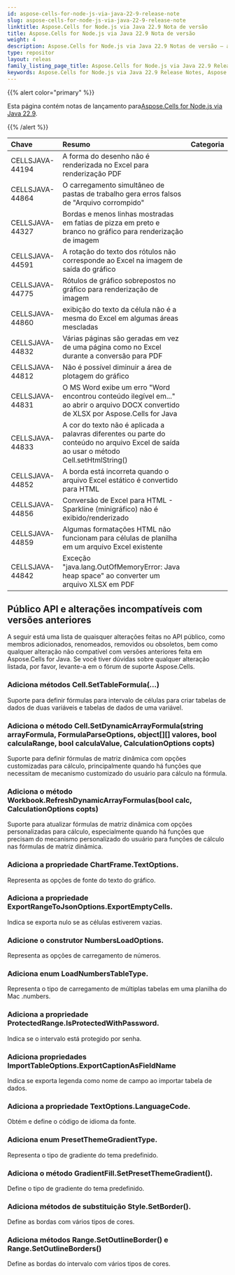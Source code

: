 ```yaml
---
id: aspose-cells-for-node-js-via-java-22-9-release-note
slug: aspose-cells-for-node-js-via-java-22-9-release-note
linktitle: Aspose.Cells for Node.js via Java 22.9 Nota de versão
title: Aspose.Cells for Node.js via Java 22.9 Nota de versão
weight: 4
description: Aspose.Cells for Node.js via Java 22.9 Notas de versão – as últimas melhorias, novos recursos e correções
type: repositor
layout: releas
family_listing_page_title: Aspose.Cells for Node.js via Java 22.9 Release Note
keywords: Aspose.Cells for Node.js via Java 22.9 Release Notes, Aspose.Cells for Node.js via Java 22.9 updates and fixe
---
```

{{% alert color="primary" %}}

 Esta página contém notas de lançamento para[Aspose.Cells for Node.js via Java 22.9](https://releases.aspose.com/cells/nodejs/new-releases/aspose.cells-for-node.js-via-java-22.9/).

{{% /alert %}}

|**Chave**|**Resumo**|**Categoria**|
| :- | :- | :- |
|CELLSJAVA-44194|A forma do desenho não é renderizada no Excel para renderização PDF|
|CELLSJAVA-44864|O carregamento simultâneo de pastas de trabalho gera erros falsos de "Arquivo corrompido"|
|CELLSJAVA-44327|Bordas e menos linhas mostradas em fatias de pizza em preto e branco no gráfico para renderização de imagem|
|CELLSJAVA-44591|A rotação do texto dos rótulos não corresponde ao Excel na imagem de saída do gráfico|
|CELLSJAVA-44775|Rótulos de gráfico sobrepostos no gráfico para renderização de imagem|
|CELLSJAVA-44860|exibição do texto da célula não é a mesma do Excel em algumas áreas mescladas|
|CELLSJAVA-44832|Várias páginas são geradas em vez de uma página como no Excel durante a conversão para PDF|
|CELLSJAVA-44812|Não é possível diminuir a área de plotagem do gráfico|
|CELLSJAVA-44831|O MS Word exibe um erro "Word encontrou conteúdo ilegível em..." ao abrir o arquivo DOCX convertido de XLSX por Aspose.Cells for Java|
|CELLSJAVA-44833|A cor do texto não é aplicada a palavras diferentes ou parte do conteúdo no arquivo Excel de saída ao usar o método Cell.setHtmlString()|
|CELLSJAVA-44852| A borda está incorreta quando o arquivo Excel estático é convertido para HTML|
|CELLSJAVA-44856| Conversão de Excel para HTML - Sparkline (minigráfico) não é exibido/renderizado|
|CELLSJAVA-44859|Algumas formatações HTML não funcionam para células de planilha em um arquivo Excel existente|
|CELLSJAVA-44842|Exceção "java.lang.OutOfMemoryError: Java heap space" ao converter um arquivo XLSX em PDF|

##  **Público API e alterações incompatíveis com versões anteriores**

A seguir está uma lista de quaisquer alterações feitas no API público, como membros adicionados, renomeados, removidos ou obsoletos, bem como qualquer alteração não compatível com versões anteriores feita em Aspose.Cells for Java. Se você tiver dúvidas sobre qualquer alteração listada, por favor, levante-a em o fórum de suporte Aspose.Cells.

###  **Adiciona métodos Cell.SetTableFormula(...)**

Suporte para definir fórmulas para intervalo de células para criar tabelas de dados de duas variáveis e tabelas de dados de uma variável.

###  **Adiciona o método Cell.SetDynamicArrayFormula(string arrayFormula, FormulaParseOptions, object[][] valores, bool calculaRange, bool calculaValue, CalculationOptions copts)**

Suporte para definir fórmulas de matriz dinâmica com opções customizadas para cálculo, principalmente quando há funções que necessitam de mecanismo customizado do usuário para cálculo na fórmula.

###  **Adiciona o método Workbook.RefreshDynamicArrayFormulas(bool calc, CalculationOptions copts)**

Suporte para atualizar fórmulas de matriz dinâmica com opções personalizadas para cálculo, especialmente quando há funções que precisam do mecanismo personalizado do usuário para funções de cálculo nas fórmulas de matriz dinâmica.

###  **Adiciona a propriedade ChartFrame.TextOptions.**

Representa as opções de fonte do texto do gráfico.

###  **Adiciona a propriedade ExportRangeToJsonOptions.ExportEmptyCells.**

Indica se exporta nulo se as células estiverem vazias.

###  **Adicione o construtor NumbersLoadOptions.**

Representa as opções de carregamento de números.

###  **Adiciona enum LoadNumbersTableType.**

Representa o tipo de carregamento de múltiplas tabelas em uma planilha do Mac .numbers.

###  **Adiciona a propriedade ProtectedRange.IsProtectedWithPassword.**

Indica se o intervalo está protegido por senha.

###  **Adiciona propriedades ImportTableOptions.ExportCaptionAsFieldName**

Indica se exporta legenda como nome de campo ao importar tabela de dados.

###  **Adiciona a propriedade TextOptions.LanguageCode.**

Obtém e define o código de idioma da fonte.

###  **Adiciona enum PresetThemeGradientType.**

Representa o tipo de gradiente do tema predefinido.

###  **Adiciona o método GradientFill.SetPresetThemeGradient().**

Define o tipo de gradiente do tema predefinido.

###  **Adiciona métodos de substituição Style.SetBorder().**

Define as bordas com vários tipos de cores.

###  **Adiciona métodos Range.SetOutlineBorder() e Range.SetOutlineBorders()**

Define as bordas do intervalo com vários tipos de cores.
